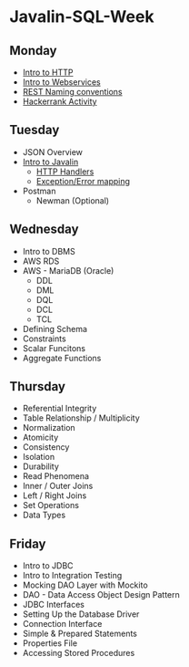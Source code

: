 # Javalin-SQL-Week

## Monday
 - [Intro to HTTP](https://github.com/LiquidPlummer/Javalin-SQL-Week/blob/main/notes/intro-to-http.md)
 - [Intro to Webservices](https://github.com/LiquidPlummer/Javalin-SQL-Week/blob/main/notes/intro-to-webservices.md)
 - [REST Naming conventions](https://github.com/LiquidPlummer/Javalin-SQL-Week/blob/main/notes/intro-to-webservices.md)
 - [Hackerrank Activity](https://www.hackerrank.com/week-2-code-contest)

## Tuesday
 - JSON Overview
 - [Intro to Javalin](https://github.com/LiquidPlummer/Javalin-SQL-Week/blob/main/notes/intro-to-javalin.md)
   - [HTTP Handlers](https://github.com/LiquidPlummer/Javalin-SQL-Week/blob/main/notes/intro-to-javalin.md)
   - [Exception/Error mapping](https://github.com/LiquidPlummer/Javalin-SQL-Week/blob/main/notes/intro-to-javalin.md)
 - Postman
   - Newman (Optional)

## Wednesday
 - Intro to DBMS
 - AWS RDS
 - AWS - MariaDB (Oracle)
   - DDL
   - DML
   - DQL
   - DCL
   - TCL
 - Defining Schema
 - Constraints
 - Scalar Funcitons
 - Aggregate Functions

## Thursday
 - Referential Integrity
 - Table Relationship / Multiplicity
 - Normalization
 - Atomicity
 - Consistency
 - Isolation
 - Durability
 - Read Phenomena
 - Inner / Outer Joins
 - Left / Right Joins
 - Set Operations
 - Data Types

## Friday
 - Intro to JDBC
 - Intro to Integration Testing
 - Mocking DAO Layer with Mockito
 - DAO - Data Access Object Design Pattern
 - JDBC Interfaces
 - Setting Up the Database Driver
 - Connection Interface
 - Simple & Prepared Statements
 - Properties File
 - Accessing Stored Procedures

